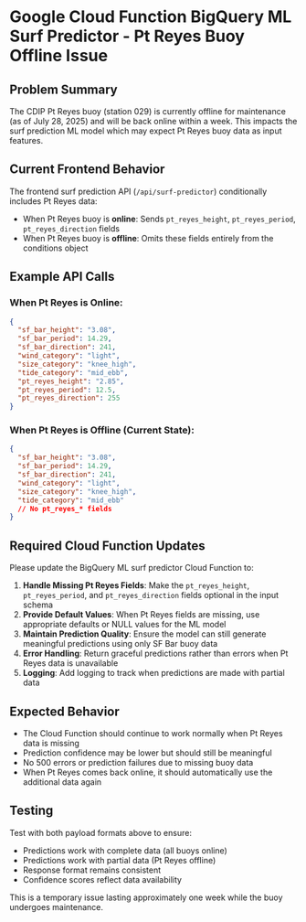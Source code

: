 # Google Cloud Function BigQuery ML Surf Predictor - Pt Reyes Buoy Offline Issue

## Problem Summary
The CDIP Pt Reyes buoy (station 029) is currently offline for maintenance (as of July 28, 2025) and will be back online within a week. This impacts the surf prediction ML model which may expect Pt Reyes buoy data as input features.

## Current Frontend Behavior  
The frontend surf prediction API (`/api/surf-predictor`) conditionally includes Pt Reyes data:
- When Pt Reyes buoy is **online**: Sends `pt_reyes_height`, `pt_reyes_period`, `pt_reyes_direction` fields
- When Pt Reyes buoy is **offline**: Omits these fields entirely from the conditions object

## Example API Calls

### When Pt Reyes is Online:
```json
{
  "sf_bar_height": "3.08", 
  "sf_bar_period": 14.29,
  "sf_bar_direction": 241,
  "wind_category": "light",
  "size_category": "knee_high", 
  "tide_category": "mid_ebb",
  "pt_reyes_height": "2.85",
  "pt_reyes_period": 12.5,
  "pt_reyes_direction": 255
}
```

### When Pt Reyes is Offline (Current State):
```json
{
  "sf_bar_height": "3.08",
  "sf_bar_period": 14.29, 
  "sf_bar_direction": 241,
  "wind_category": "light",
  "size_category": "knee_high",
  "tide_category": "mid_ebb"
  // No pt_reyes_* fields
}
```

## Required Cloud Function Updates

Please update the BigQuery ML surf predictor Cloud Function to:

1. **Handle Missing Pt Reyes Fields**: Make the `pt_reyes_height`, `pt_reyes_period`, and `pt_reyes_direction` fields optional in the input schema
2. **Provide Default Values**: When Pt Reyes fields are missing, use appropriate defaults or NULL values for the ML model
3. **Maintain Prediction Quality**: Ensure the model can still generate meaningful predictions using only SF Bar buoy data
4. **Error Handling**: Return graceful predictions rather than errors when Pt Reyes data is unavailable
5. **Logging**: Add logging to track when predictions are made with partial data

## Expected Behavior
- The Cloud Function should continue to work normally when Pt Reyes data is missing
- Prediction confidence may be lower but should still be meaningful
- No 500 errors or prediction failures due to missing buoy data
- When Pt Reyes comes back online, it should automatically use the additional data again

## Testing
Test with both payload formats above to ensure:
- Predictions work with complete data (all buoys online)
- Predictions work with partial data (Pt Reyes offline) 
- Response format remains consistent
- Confidence scores reflect data availability

This is a temporary issue lasting approximately one week while the buoy undergoes maintenance.